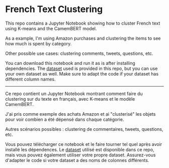 # French Text Clustering

This repo contains a Jupyter Notebook showing how to cluster French text using K-means and the CamemBERT model.

As a example, I'm using Amazon purchases and clustering the items to see how much is spent by category.

Other possible use cases: clustering comments, tweets, questions, etc.

You can download this notebook and run it as is after installing dependencies. The [dataset](sample_data/amazondata.xlsx) used is provided in this repo, but you can use your own dataset as well. Make sure to adapt the code if your dataset has different column names.

------------------------------------------------------------------------

Ce repo contient un Jupyter Notebook montrant comment faire du clustering sur du texte en français, avec K-means et le modèle CamemBERT.

J'ai pris comme exemple des achats Amazon et ai "clusterisé" les objets pour voir combien a été dépensé dans chaque catégorie.

Autres scénarios possibles : clustering de commentaires, tweets, questions, etc.

Vous pouvez télécharger ce notebook et le faire tourner tel quel après avoir installé les dépendences. Le [dataset](sample_data/amazondata.xlsx) utilisé est disponible dans ce repo, mais vous pouvez également utiliser votre propre dataset. Assurez-vous d'adapter le code si votre dataset a des noms de colonnes différents.
